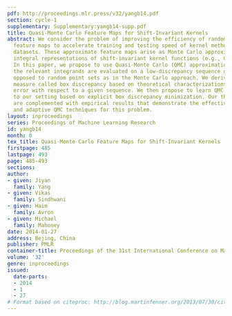 ```yaml
---
pdf: http://proceedings.mlr.press/v32/yangb14.pdf
section: cycle-1
supplementary: Supplementary:yangb14-supp.pdf
title: Quasi-Monte Carlo Feature Maps for Shift-Invariant Kernels
abstract: We consider the problem of improving the efficiency of randomized Fourier
  feature maps to accelerate training and testing speed of kernel methods on large
  datasets. These approximate feature maps arise as Monte Carlo approximations to
  integral representations of shift-invariant kernel functions (e.g., Gaussian kernel).
  In this paper, we propose to use Quasi-Monte Carlo (QMC) approximations instead  where
  the relevant integrands are evaluated on a low-discrepancy sequence of points as
  opposed to random point sets as in the Monte Carlo approach. We derive a new discrepancy
  measure called box discrepancy based on theoretical characterizations of the integration
  error with respect to a given sequence. We then propose to learn QMC sequences adapted
  to our setting based on explicit box discrepancy minimization. Our theoretical analyses
  are complemented with empirical results that demonstrate the effectiveness of classical
  and adaptive QMC techniques for this problem.
layout: inproceedings
series: Proceedings of Machine Learning Research
id: yangb14
month: 0
tex_title: Quasi-Monte Carlo Feature Maps for Shift-Invariant Kernels
firstpage: 485
lastpage: 493
page: 485-493
sections: 
author:
- given: Jiyan
  family: Yang
- given: Vikas
  family: Sindhwani
- given: Haim
  family: Avron
- given: Michael
  family: Mahoney
date: 2014-01-27
address: Bejing, China
publisher: PMLR
container-title: Proceedings of the 31st International Conference on Machine Learning
volume: '32'
genre: inproceedings
issued:
  date-parts:
  - 2014
  - 1
  - 27
# Format based on citeproc: http://blog.martinfenner.org/2013/07/30/citeproc-yaml-for-bibliographies/
---
```


